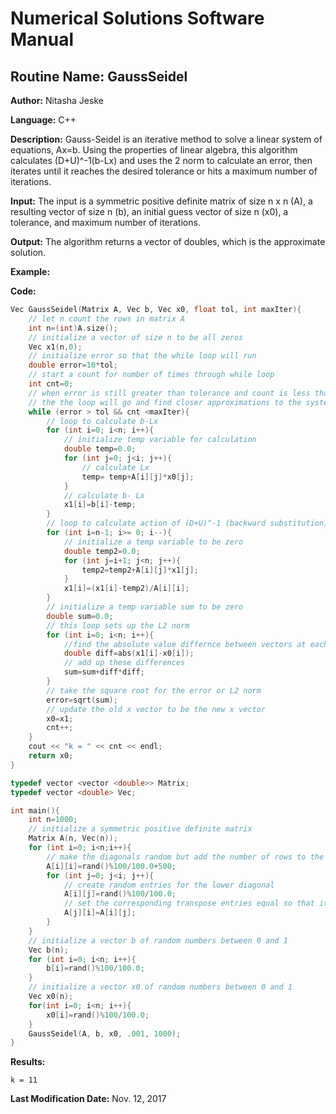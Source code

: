 # Numerical Solutions Software Manual

## **Routine Name:** GaussSeidel

**Author:** Nitasha Jeske

**Language:** C++

**Description:** Gauss-Seidel is an iterative method to solve a linear system of equations, Ax=b. Using the properties of linear algebra, this algorithm calculates (D+U)^-1(b-Lx) and uses the 2 norm to calculate an error, then iterates until it reaches the desired tolerance or hits a maximum number of iterations. 

**Input:**  The input is a symmetric positive definite matrix of size n x n (A), a resulting vector of size n (b), an initial guess vector of size n (x0), a tolerance, and maximum number of iterations.

**Output:** The algorithm returns a vector of doubles, which is the approximate solution.

**Example:**

**Code:**
```C++
Vec GaussSeidel(Matrix A, Vec b, Vec x0, float tol, int maxIter){
    // let n count the rows in matrix A
    int n=(int)A.size();
    // initialize a vector of size n to be all zeros
    Vec x1(n,0);
    // initialize error so that the while loop will run
    double error=10*tol;
    // start a count for number of times through while loop
    int cnt=0;
    // when error is still greater than tolerance and count is less than max iterations
    // the the loop will go and find closer approximations to the system Ax=b
    while (error > tol && cnt <maxIter){
        // loop to calculate b-Lx
        for (int i=0; i<n; i++){
            // initialize temp variable for calculation
            double temp=0.0;
            for (int j=0; j<i; j++){
                // calculate Lx
                temp= temp+A[i][j]*x0[j];
            }
            // calculate b- Lx
            x1[i]=b[i]-temp;
        }
        // loop to calculate action of (D+U)^-1 (backward substitution)
        for (int i=n-1; i>= 0; i--){
            // initialize a temp variable to be zero
            double temp2=0.0;
            for (int j=i+1; j<n; j++){
                temp2=temp2+A[i][j]*x1[j];
            }
            x1[i]=(x1[i]-temp2)/A[i][i];
        }
        // initialize a temp variable sum to be zero
        double sum=0.0;
        // this loop sets up the L2 norm
        for (int i=0; i<n; i++){
            //find the absolute value differnce between vectors at each entry
            double diff=abs(x1[i]-x0[i]);
            // add up these differences
            sum=sum+diff*diff;
        }
        // take the square root for the error or L2 norm
        error=sqrt(sum);
        // update the old x vector to be the new x vector
        x0=x1;
        cnt++;
    }
    cout << "k = " << cnt << endl;
    return x0;
}
```

```C++
typedef vector <vector <double>> Matrix;
typedef vector <double> Vec;

int main(){
    int n=1000;
    // initialize a symmetric positive definite matrix
    Matrix A(n, Vec(n));
    for (int i=0; i<n;i++){
        // make the diagonals random but add the number of rows to the matrix to make sure it is diagonally dominant
        A[i][i]=rand()%100/100.0+500;
        for (int j=0; j<i; j++){
            // create random entries for the lower diagonal
            A[i][j]=rand()%100/100.0;
            // set the corresponding transpose entries equal so that it is symmetric
            A[j][i]=A[i][j];
        }
    }
    // initialize a vector b of random numbers between 0 and 1
    Vec b(n);
    for (int i=0; i<n; i++){
        b[i]=rand()%100/100.0;
    }
    // initialize a vector x0 of random numbers between 0 and 1
    Vec x0(n);
    for(int i=0; i<n; i++){
        x0[i]=rand()%100/100.0;
    }
    GaussSeidel(A, b, x0, .001, 1000);
}
```

**Results:**  
```
k = 11
```

**Last Modification Date:** Nov. 12, 2017
